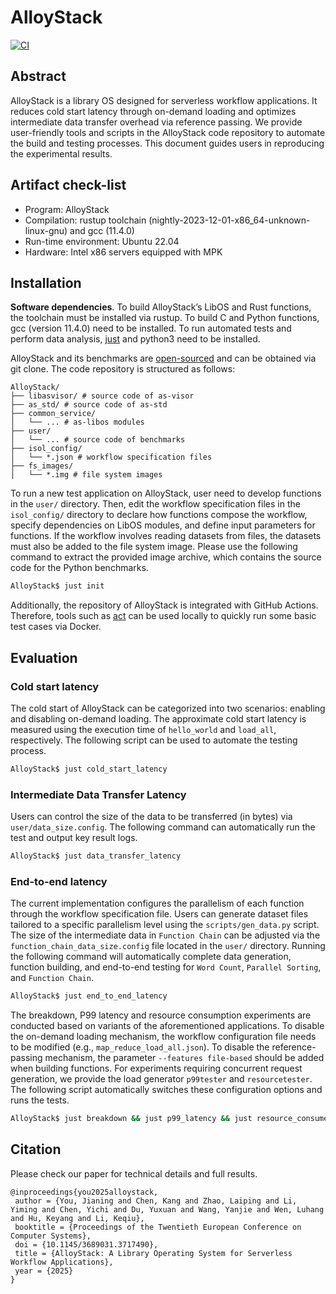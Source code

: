 # AlloyStack

[![CI](https://github.com/anti-entropy123/AlloyStack/actions/workflows/main.yml/badge.svg)](https://github.com/anti-entropy123/AlloyStack/actions/workflows/main.yml)

## Abstract
AlloyStack is a library OS designed for serverless workflow applications. It reduces cold start latency through on-demand loading and optimizes intermediate data transfer overhead via reference passing. We provide user-friendly tools and scripts in the AlloyStack code repository to automate the
build and testing processes. This document guides users in reproducing the experimental results.

## Artifact check-list

* Program: AlloyStack
* Compilation: rustup toolchain (nightly-2023-12-01-x86_64-unknown-linux-gnu) and gcc (11.4.0)
* Run-time environment: Ubuntu 22.04
* Hardware: Intel x86 servers equipped with MPK

## Installation

**Software dependencies**. To build AlloyStack’s LibOS and Rust functions, the toolchain must be installed via rustup. To build C and Python functions, gcc (version 11.4.0) need to be installed. To run automated tests and perform data analysis, [just](https://github.com/casey/just) and python3 need to be installed.

AlloyStack and its benchmarks are [open-sourced](https://github.com/anti-entropy123/AlloyStack) and can be obtained via git clone. The code repository is structured as follows:

```
AlloyStack/
├── libasvisor/ # source code of as-visor
├── as_std/ # source code of as-std
├── common_service/
│   └── ... # as-libos modules
├── user/
│   └── ... # source code of benchmarks
├── isol_config/
│   └── *.json # workflow specification files
├── fs_images/
│   └── *.img # file system images
```


To run a new test application on AlloyStack, user need to develop functions in the `user/` directory. Then, edit the workflow specification files in the `isol_config/` directory to declare how functions compose the workflow, specify dependencies on LibOS modules, and define input parameters for functions. If the workflow involves reading datasets from files, the datasets must also be added to the file system image. Please use the following command to extract the provided image archive, which contains the source code for the Python benchmarks.

```bash
AlloyStack$ just init
```

Additionally, the repository of AlloyStack is integrated with GitHub Actions. Therefore, tools such as [act](https://github.com/nektos/act) can be used locally to quickly run some basic test cases via Docker.

## Evaluation
### Cold start latency

The cold start of AlloyStack can be categorized into two scenarios: enabling and disabling on-demand loading. The approximate cold start latency is measured using the execution time of `hello_world` and `load_all`, respectively. The following script can be used to automate the testing process. 

```bash
AlloyStack$ just cold_start_latency
```

### Intermediate Data Transfer Latency
Users can control the size of the data to be transferred (in bytes) via `user/data_size.config`. The following command can automatically run the test and output key result logs.

```bash
AlloyStack$ just data_transfer_latency
```

### End-to-end latency

The current implementation configures the parallelism of each function through the workflow specification file. Users can generate dataset files tailored to a specific parallelism level using the `scripts/gen_data.py` script. The size of the intermediate data in `Function Chain` can be adjusted via the `function_chain_data_size.config` file located in the `user/` directory. Running the following command will automatically complete data generation, function building, and end-to-end testing for `Word Count`, `Parallel Sorting`, and `Function Chain`.

```bash
AlloyStack$ just end_to_end_latency
```

The breakdown, P99 latency and resource consumption experiments are conducted based on variants of the aforementioned applications. To disable the on-demand loading mechanism, the workflow configuration file needs to be modified (e.g., `map_reduce_load_all.json`). To disable the reference-passing mechanism, the parameter `--features file-based` should be added when building functions. For experiments requiring concurrent request generation, we provide the load generator `p99tester` and `resourcetester`. The following script automatically switches these configuration options and runs the tests.

```bash
AlloyStack$ just breakdown && just p99_latency && just resource_consume
```

## Citation

Please check our paper for technical details and full results.

```
@inproceedings{you2025alloystack,
 author = {You, Jianing and Chen, Kang and Zhao, Laiping and Li, Yiming and Chen, Yichi and Du, Yuxuan and Wang, Yanjie and Wen, Luhang and Hu, Keyang and Li, Keqiu},
 booktitle = {Proceedings of the Twentieth European Conference on Computer Systems},
 doi = {10.1145/3689031.3717490},
 title = {AlloyStack: A Library Operating System for Serverless Workflow Applications},
 year = {2025}
}
```
